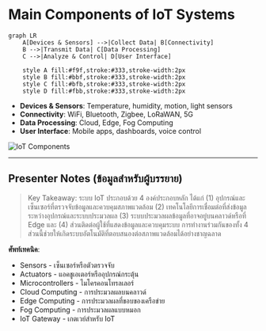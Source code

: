 # Main Components of IoT Systems

```mermaid
graph LR
    A[Devices & Sensors] -->|Collect Data| B[Connectivity]
    B -->|Transmit Data| C[Data Processing]
    C -->|Analyze & Control| D[User Interface]
    
    style A fill:#f9f,stroke:#333,stroke-width:2px
    style B fill:#bbf,stroke:#333,stroke-width:2px
    style C fill:#bfb,stroke:#333,stroke-width:2px
    style D fill:#fbb,stroke:#333,stroke-width:2px
```

- **Devices & Sensors**: Temperature, humidity, motion, light sensors
- **Connectivity**: WiFi, Bluetooth, Zigbee, LoRaWAN, 5G
- **Data Processing**: Cloud, Edge, Fog Computing
- **User Interface**: Mobile apps, dashboards, voice control

![IoT Components](https://www.google.com/search?q=internet+of+things+components+diagram&tbm=isch)

---

## Presenter Notes (ข้อมูลสำหรับผู้บรรยาย)

> Key Takeaway: ระบบ IoT ประกอบด้วย 4 องค์ประกอบหลัก ได้แก่ (1) อุปกรณ์และเซ็นเซอร์ที่ตรวจจับข้อมูลและควบคุมสภาพแวดล้อม (2) เทคโนโลยีการเชื่อมต่อที่ส่งข้อมูลระหว่างอุปกรณ์และระบบประมวลผล (3) ระบบประมวลผลข้อมูลที่อาจอยู่บนคลาวด์หรือที่ Edge และ (4) ส่วนติดต่อผู้ใช้ที่แสดงข้อมูลและควบคุมระบบ การทำงานร่วมกันของทั้ง 4 ส่วนนี้ช่วยให้เกิดระบบอัตโนมัติที่ตอบสนองต่อสภาพแวดล้อมได้อย่างชาญฉลาด

**ศัพท์เทคนิค**:
- Sensors - เซ็นเซอร์หรือตัวตรวจจับ
- Actuators - แอคชูเอเตอร์หรืออุปกรณ์กระตุ้น
- Microcontrollers - ไมโครคอนโทรลเลอร์
- Cloud Computing - การประมวลผลบนคลาวด์
- Edge Computing - การประมวลผลที่ขอบของเครือข่าย
- Fog Computing - การประมวลผลแบบหมอก
- IoT Gateway - เกตเวย์สำหรับ IoT
